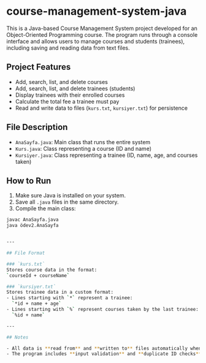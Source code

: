# course-management-system-java
This is a Java-based Course Management System project developed for an Object-Oriented Programming course. The program runs through a console interface and allows users to manage courses and students (trainees), including saving and reading data from text files.

## Project Features

- Add, search, list, and delete courses
- Add, search, list, and delete trainees (students)
- Display trainees with their enrolled courses
- Calculate the total fee a trainee must pay
- Read and write data to files (`kurs.txt`, `kursiyer.txt`) for persistence

## File Description

- `AnaSayfa.java`: Main class that runs the entire system
- `Kurs.java`: Class representing a course (ID and name)
- `Kursiyer.java`: Class representing a trainee (ID, name, age, and courses taken)

## How to Run

1. Make sure Java is installed on your system.
2. Save all `.java` files in the same directory.
3. Compile the main class:

```bash
javac AnaSayfa.java
java ödev2.AnaSayfa


---

## File Format

### `kurs.txt`
Stores course data in the format:  
`courseId + courseName`

### `kursiyer.txt`
Stores trainee data in a custom format:
- Lines starting with `*` represent a trainee:  
  `*id + name + age`
- Lines starting with `%` represent courses taken by the last trainee:  
  `%id + name`

---

## Notes

- All data is **read from** and **written to** files automatically when the program starts and exits.  
- The program includes **input validation** and **duplicate ID checks**.

